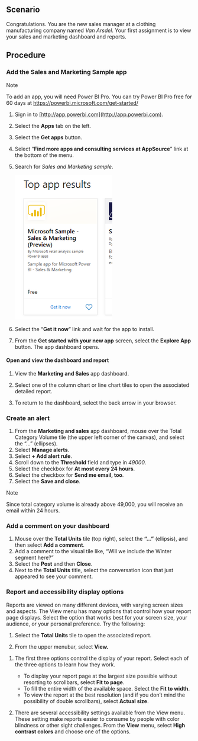 <!----## Learning objectives

At the end of lab, you will be able to perform the following tasks:
- Install a power BI app
- Find and view a Power BI dashboard and report
- Create an alert
- Add comments
- Set accessibility options

Estimated time to finish this lab: 20 to 30 minutes
---->

## Scenario

Congratulations. You are the new sales manager at a clothing manufacturing company named *Van Arsdel*. Your first assignment is to view your sales and marketing dashboard and reports.

## Procedure

### Add the Sales and Marketing Sample app

> [!NOTE]
> To add an app, you will need Power BI Pro. You can try Power BI Pro free for 60 days at https://powerbi.microsoft.com/get-started/

1. Sign in to [http://app.powerbi.com](http://app.powerbi.com).
1. Select the **Apps** tab on the left.
1. Select the **Get apps** button.
1. Select “**Find more apps and consulting services at AppSource**” link at the bottom of the menu.
1. Search for *Sales and Marketing sample*.

   ![Screenshot of the sample app for this lab.](../media/Lab-1/power-bi-top-app-results.png)

1. Select the “**Get it now**” link and wait for the app to install.
1. From the **Get started with your new app** screen, select the **Explore App** button. The app dashboard opens.

#### Open and view the dashboard and report

1. View the **Marketing and Sales** app dashboard.
1. Select one of the column chart or line chart tiles to open the associated detailed report.
1. To return to the dashboard, select the back arrow in your browser.

    <!-- need to redo this aGIF, it doesn't look like this any longer [Animated image of moving between dashboards and reports.](../media/lab-1/power-bi-dashboard-report.gif)-->

### Create an alert

1. From the **Marketing and sales** app dashboard, mouse over the Total Category Volume tile (the upper left corner of the canvas), and select the “…” (ellipses).
1. Select **Manage alerts**.
1. Select **+ Add alert rule**.
1. Scroll down to the **Threshold** field and type in _49000_.
1. Select the checkbox for **At most every 24 hours**.
1. Select the checkbox for **Send me email, too**.
1. Select the **Save and close**.

> [!NOTE]
> Since total category volume is already above 49,000, you will receive an email within 24 hours.

### Add a comment on your dashboard

1. Mouse over the **Total Units** tile (top right), select the **“…”** (ellipsis), and then select **Add a comment**.
1. Add a comment to the visual tile like, “Will we include the Winter segment here?”
1. Select the **Post** and then **Close**.
1. Next to the **Total Units** title, select the conversation icon that just appeared to see your comment.

### Report and accessibility display options

Reports are viewed on many different devices, with varying screen sizes and aspects. The View menu has many options that control how your report page displays. Select the option that works best for your screen size, your audience, or your personal preference. Try the following:

1. Select the **Total Units** tile to open the associated report.

1. From the upper menubar, select **View.**

<!--
![Image of the options under the View menu.](../media/Lab-1/power-bi-view-menu.png)
-->

1. The first three options control the display of your report. Select each of the three options to learn how they work.
    * To display your report page at the largest size possible without resorting to scrollbars, select **Fit to page**.
    * To fill the entire width of the available space. Select the **Fit to width**.
    * To view the report at the best resolution (and if you don’t mind the possibility of double scrollbars), select **Actual size**.

     <!-- this gif uses the old report, not the app  ![Animted image of View menu options.](../media/lab-1/power-bi-view-options.gif)-->

1. There are several accessibility settings available from the View menu. These setting make reports easier to consume by people with color blindness or other sight challenges. From the **View** menu, select **High contrast colors** and choose one of the options.
